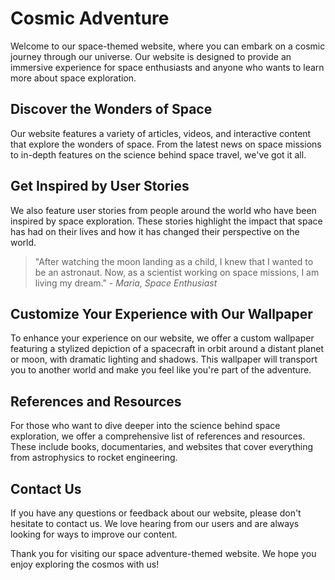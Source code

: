 <!--font:Roboto-->

# Cosmic Adventure

Welcome to our space-themed website, where you can embark on a cosmic journey through our universe. Our website is designed to provide an immersive experience for space enthusiasts and anyone who wants to learn more about space exploration.

## Discover the Wonders of Space

Our website features a variety of articles, videos, and interactive content that explore the wonders of space. From the latest news on space missions to in-depth features on the science behind space travel, we've got it all.

## Get Inspired by User Stories

We also feature user stories from people around the world who have been inspired by space exploration. These stories highlight the impact that space has had on their lives and how it has changed their perspective on the world.

> "After watching the moon landing as a child, I knew that I wanted to be an astronaut. Now, as a scientist working on space missions, I am living my dream." - _Maria, Space Enthusiast_

## Customize Your Experience with Our Wallpaper

To enhance your experience on our website, we offer a custom wallpaper featuring a stylized depiction of a spacecraft in orbit around a distant planet or moon, with dramatic lighting and shadows. This wallpaper will transport you to another world and make you feel like you're part of the adventure.

## References and Resources

For those who want to dive deeper into the science behind space exploration, we offer a comprehensive list of references and resources. These include books, documentaries, and websites that cover everything from astrophysics to rocket engineering.

## Contact Us

If you have any questions or feedback about our website, please don't hesitate to contact us. We love hearing from our users and are always looking for ways to improve our content.

Thank you for visiting our space adventure-themed website. We hope you enjoy exploring the cosmos with us!

<!--

Write me content for website with wallpaper which alt text is:

"A stylized depiction of a spacecraft in orbit around a distant planet or moon, with dramatic lighting and shadows."

The name/title of the page should not be 1:1 copy of the alt text but rather a real content of the website which is using this wallpaper.

- Use markdown format 
- Start with heading
- Heading should be short and concise
- The content should look like a real website 
- The website should not be about the wallpaper, wallpaper is just a related background
- Heading should be contain work "wallpaper" or "background"
- Include real sections like references, contact, user stories, etc. use things relevant to the page purpose.
- Feel free to use structure like headings, bullets, numbering, blockquotes, paragraphs, horizontal lines, etc.
- You can use formatting like bold or _italic_
- You can include UTF-8 emojis
- Links should be only #hash anchors (and you can refer to the document itself)
- Do not include images


---


# Explore the Cosmos with Our Space Adventure-Themed Website

Welcome to our space-themed website, where you can embark on a cosmic journey through our universe. Our website is designed to provide an immersive experience for space enthusiasts and anyone who wants to learn more about space exploration.

## Discover the Wonders of Space

Our website features a variety of articles, videos, and interactive content that explore the wonders of space. From the latest news on space missions to in-depth features on the science behind space travel, we've got it all.

## Get Inspired by User Stories

We also feature user stories from people around the world who have been inspired by space exploration. These stories highlight the impact that space has had on their lives and how it has changed their perspective on the world.

> "After watching the moon landing as a child, I knew that I wanted to be an astronaut. Now, as a scientist working on space missions, I am living my dream." - _Maria, Space Enthusiast_

## Customize Your Experience with Our Wallpaper

To enhance your experience on our website, we offer a custom wallpaper featuring a stylized depiction of a spacecraft in orbit around a distant planet or moon, with dramatic lighting and shadows. This wallpaper will transport you to another world and make you feel like you're part of the adventure.

## References and Resources

For those who want to dive deeper into the science behind space exploration, we offer a comprehensive list of references and resources. These include books, documentaries, and websites that cover everything from astrophysics to rocket engineering.

## Contact Us

If you have any questions or feedback about our website, please don't hesitate to contact us. We love hearing from our users and are always looking for ways to improve our content.

Thank you for visiting our space adventure-themed website. We hope you enjoy exploring the cosmos with us!

-->
